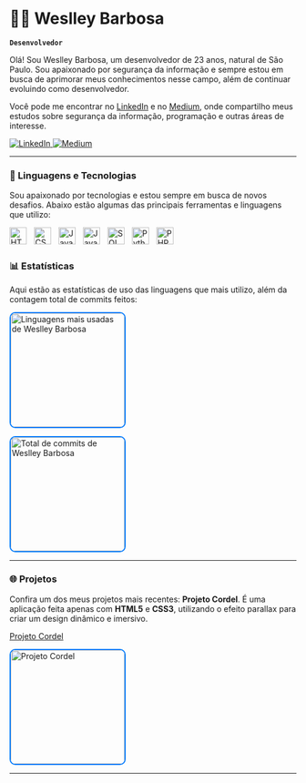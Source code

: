 # 👨‍💻 Weslley Barbosa

**`Desenvolvedor`**

Olá! Sou Weslley Barbosa, um desenvolvedor de 23 anos, natural de São Paulo. Sou apaixonado por segurança da informação e sempre estou em busca de aprimorar meus conhecimentos nesse campo, além de continuar evoluindo como desenvolvedor.

Você pode me encontrar no [LinkedIn](https://www.linkedin.com/in/weslley-barbosa) e no [Medium](https://medium.com/@ueslleybarbosa), onde compartilho meus estudos sobre segurança da informação, programação e outras áreas de interesse.

<p align="left">
    <a href="https://www.linkedin.com/in/weslley-barbosa">
        <img 
            alt="LinkedIn" 
            title="Me siga no LinkedIn" 
            src="https://custom-icon-badges.demolab.com/badge/-LinkedIn-blue?style=for-the-badge&logo=linkedin&logoColor=white"
        />
    </a>
    <a href="https://medium.com/@ueslleybarbosa">
        <img 
            alt="Medium" 
            title="Siga meu Medium" 
            src="https://custom-icon-badges.demolab.com/badge/-Medium-black?style=for-the-badge&logo=medium&logoColor=white"
        />
    </a>
</p>

---

### 🤖 Linguagens e Tecnologias

Sou apaixonado por tecnologias e estou sempre em busca de novos desafios. Abaixo estão algumas das principais ferramentas e linguagens que utilizo:

<img align="left" alt="HTML" title="HTML" width="30px" style="padding-right: 10px;" src="https://cdn.jsdelivr.net/gh/devicons/devicon@latest/icons/html5/html5-original.svg" />
<img align="left" alt="CSS" title="CSS" width="30px" style="padding-right: 10px;" src="https://cdn.jsdelivr.net/gh/devicons/devicon@latest/icons/css3/css3-original.svg" />
<img align="left" alt="JavaScript" title="JavaScript" width="30px" style="padding-right: 10px;" src="https://cdn.jsdelivr.net/gh/devicons/devicon@latest/icons/javascript/javascript-original.svg" />
<img align="left" alt="Java" title="Java" width="30px" style="padding-right: 10px;" src="https://cdn.jsdelivr.net/gh/devicons/devicon@latest/icons/java/java-original.svg" />
<img align="left" alt="SQL" title="SQL" width="30px" style="padding-right: 10px;" src="https://cdn.jsdelivr.net/gh/devicons/devicon@latest/icons/mysql/mysql-original.svg" />
<img align="left" alt="Python" title="Python" width="30px" style="padding-right: 10px;" src="https://cdn.jsdelivr.net/gh/devicons/devicon@latest/icons/python/python-original.svg" />
<img align="left" alt="PHP" title="PHP" width="30px" style="padding-right: 10px;" src="https://cdn.jsdelivr.net/gh/devicons/devicon@latest/icons/php/php-original.svg" />

<br />
<br />

### 📊 Estatísticas

Aqui estão as estatísticas de uso das linguagens que mais utilizo, além da contagem total de commits feitos:

<p>
  <img 
      src="https://github-readme-stats.vercel.app/api/top-langs/?username=Ueslleybarbosa&theme=blue-green&layout=compact&custom_title=Linguagens%20Mais%20Usadas&langs_count=10&exclude_repo=Ueslleybarbosa.github.io&count_private=true" 
      alt="Linguagens mais usadas de Weslley Barbosa" 
      style="height: 200px; border: 2px solid #007BFF; border-radius: 10px;" 
  />
</p>

<p>
  <img 
      src="https://github-readme-stats.vercel.app/api?username=Ueslleybarbosa&show_icons=true&theme=blue-green&count_private=true&hide=prs,issues,contribs&custom_title=Total%20de%20Commits" 
      alt="Total de commits de Weslley Barbosa" 
      style="height: 200px; border: 2px solid #007BFF; border-radius: 10px;" 
  />
</p>

---

### 🌐 Projetos

Confira um dos meus projetos mais recentes: **Projeto Cordel**. É uma aplicação feita apenas com **HTML5** e **CSS3**, utilizando o efeito parallax para criar um design dinâmico e imersivo.

[Projeto Cordel](https://ueslleybarbosa.github.io/projeto-cordel/)

<p>
  <a href="https://github.com/Ueslleybarbosa/projeto-cordel">
    <img 
        src="https://github-readme-stats.vercel.app/api/pin/?username=Ueslleybarbosa&repo=projeto-cordel&theme=blue-green" 
        alt="Projeto Cordel" 
        style="height: 200px; border: 2px solid #007BFF; border-radius: 10px;" 
    />
  </a>
</p>

---
